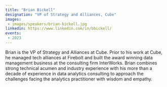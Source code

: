 ```yaml
---
title: "Brian Bickell"
designation: "VP of Strategy and Alliances, Cube"
images:
 - images/speakers/brian-bickell.jpg
linkedin: https://www.linkedin.com/in/bbickell/
events:
 - 2023
---
```


Brian is the VP of Strategy and Alliances at Cube. Prior to his work at Cube, he managed tech alliances at Firebolt and built the award winning data management business at the consulting firm InterWorks. Brian combines strong technical acumen and industry experience with his more than a decade of experience in data analytics consulting to approach the challenges facing the analytics practitioner with wisdom and empathy.